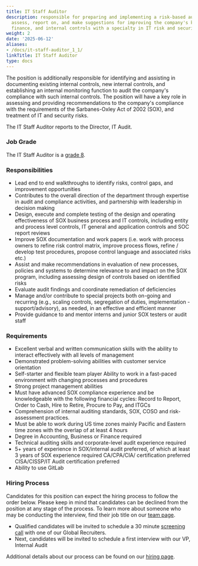 ```yaml
---
title: IT Staff Auditor
description: responsible for preparing and implementing a risk-based audit plan to
  assess, report on, and make suggestions for improving the company's key operational,
  finance, and internal controls with a specialty in IT risk and security
weight: 2
date: '2025-06-12'
aliases:
- /docs/it-staff-auditor_1_1/
linkTitle: IT Staff Auditor
type: docs
---
```


The position is additionally responsible for identifying and assisting in documenting existing internal controls, new internal controls, and establishing an internal monitoring function to audit the company's compliance with such internal controls. The position will have a key role in assessing and providing recommendations to the company's compliance with the requirements of the Sarbanes-Oxley Act of 2002 (SOX), and treatment of IT and security risks.

The IT Staff Auditor reports to the Director, IT Audit.

### Job Grade

The IT Staff Auditor is a [grade 8](/handbook/total-rewards/compensation/compensation-calculator/#gitlab-job-grades).

### Responsibilities

- Lead end to end walkthroughs to identify risks, control gaps, and improvement opportunities
- Contributes to the overall direction of the department through expertise in audit and compliance activities, and partnership with leadership in decision making
- Design, execute and complete testing of the design and operating effectiveness of SOX business process and IT controls, including entity and process level controls, IT general and application controls and SOC report reviews
- Improve SOX documentation and work papers (i.e. work with process owners to refine risk control matrix, improve process flows, refine / develop test procedures, propose control language and associated risks etc.)
- Assist and make recommendations in evaluation of new processes, policies and systems to determine relevance to and impact on the SOX program, including assessing design of controls based on identified risks
- Evaluate audit findings and coordinate remediation of deficiencies
- Manage and/or contribute to special projects both on-going and recurring (e.g., scaling controls, segregation of duties, implementation - support/advisory), as needed, in an effective and efficient manner
- Provide guidance to and mentor interns and junior SOX testers or audit staff

### Requirements

- Excellent verbal and written communication skills with the ability to interact effectively with all levels of management
- Demonstrated problem-solving abilities with customer service orientation
- Self-starter and flexible team player
Ability to work in a fast-paced environment with changing processes and procedures
- Strong project management abilities
- Must have advanced SOX compliance experience and be knowledgeable with the following financial cycles: Record to Report, Order to Cash, Hire to Retire, Procure to Pay, and ITGCs
- Comprehension of internal auditing standards, SOX, COSO and risk-assessment practices.
- Must be able to work during US time zones mainly Pacific and Eastern time zones with the overlap of at least 4 hours
- Degree in Accounting, Business or Finance required
- Technical auditing skills and corporate-level audit experience required
- 5+ years of experience in SOX/internal audit preferred, of which at least 3 years of SOX experience required
CA/CPA/CIA/ certification preferred
CISA/CISSP/IT Audit certification preferred
- Ability to use GitLab

### Hiring Process

Candidates for this position can expect the hiring process to follow the order below. Please keep in mind that candidates can be declined from the position at any stage of the process. To learn more about someone who may be conducting the interview, find their job title on our [team page](/handbook/company/team/).

- Qualified candidates will be invited to schedule a 30 minute [screening call](/handbook/hiring/interviewing/) with one of our Global Recruiters.
- Next, candidates will be invited to schedule a first interview with our VP, Internal Audit

Additional details about our process can be found on our [hiring page](/handbook/hiring/).
